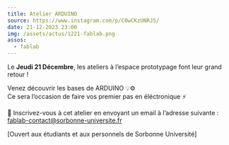 ```yaml
---
title: Atelier ARDUINO
source: https://www.instagram.com/p/C0wCKzUNRJ5/
date: 21-12-2023 23:00
img: /assets/actus/1221-fablab.png
assos:
  - fablab
---
```


Le __Jeudi 21 Décembre__, les ateliers à l’espace prototypage font leur grand retour !

Venez découvrir les bases de ARDUINO 💡⚙️  
Ce sera l’occasion de faire vos premier pas en éléctronique ⚡️

📧 Inscrivez-vous à cet atelier en envoyant un email à l’adresse suivante :  
fablab-contact@sorbonne-universite.fr

[Ouvert aux étudiants et aux personnels de Sorbonne Université]
